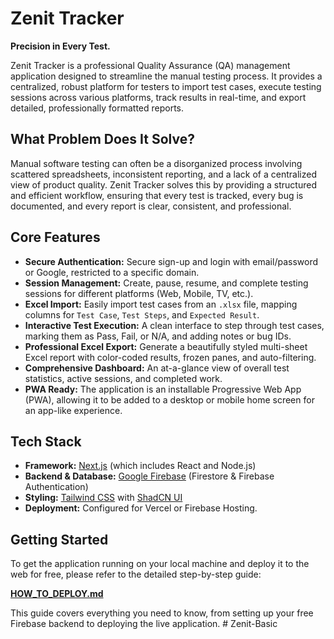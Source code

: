 # Zenit Tracker

**Precision in Every Test.**

Zenit Tracker is a professional Quality Assurance (QA) management application designed to streamline the manual testing process. It provides a centralized, robust platform for testers to import test cases, execute testing sessions across various platforms, track results in real-time, and export detailed, professionally formatted reports.

## What Problem Does It Solve?

Manual software testing can often be a disorganized process involving scattered spreadsheets, inconsistent reporting, and a lack of a centralized view of product quality. Zenit Tracker solves this by providing a structured and efficient workflow, ensuring that every test is tracked, every bug is documented, and every report is clear, consistent, and professional.

## Core Features

-   **Secure Authentication:** Secure sign-up and login with email/password or Google, restricted to a specific domain.
-   **Session Management:** Create, pause, resume, and complete testing sessions for different platforms (Web, Mobile, TV, etc.).
-   **Excel Import:** Easily import test cases from an `.xlsx` file, mapping columns for `Test Case`, `Test Steps`, and `Expected Result`.
-   **Interactive Test Execution:** A clean interface to step through test cases, marking them as Pass, Fail, or N/A, and adding notes or bug IDs.
-   **Professional Excel Export:** Generate a beautifully styled multi-sheet Excel report with color-coded results, frozen panes, and auto-filtering.
-   **Comprehensive Dashboard:** An at-a-glance view of overall test statistics, active sessions, and completed work.
-   **PWA Ready:** The application is an installable Progressive Web App (PWA), allowing it to be added to a desktop or mobile home screen for an app-like experience.

## Tech Stack

-   **Framework:** [Next.js](https://nextjs.org/) (which includes React and Node.js)
-   **Backend & Database:** [Google Firebase](https://firebase.google.com/) (Firestore & Firebase Authentication)
-   **Styling:** [Tailwind CSS](https://tailwindcss.com/) with [ShadCN UI](https://ui.shadcn.com/)
-   **Deployment:** Configured for Vercel or Firebase Hosting.

## Getting Started

To get the application running on your local machine and deploy it to the web for free, please refer to the detailed step-by-step guide:

**[HOW_TO_DEPLOY.md](HOW_TO_DEPLOY.md)**

This guide covers everything you need to know, from setting up your free Firebase backend to deploying the live application.
#   Z e n i t - B a s i c  
 